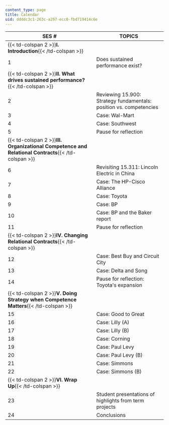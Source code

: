 ```yaml
---
content_type: page
title: Calendar
uid: ddddc3c1-263c-a297-ecc0-fbd719414c6e
---
```


| SES # | TOPICS |
| --- | --- |
| {{< td-colspan 2 >}}**I. Introduction**{{< /td-colspan >}} ||
| 1 | Does sustained performance exist? |
| {{< td-colspan 2 >}}**II. What drives sustained performance?**{{< /td-colspan >}} ||
| 2 | Reviewing 15.900: Strategy fundamentals: position vs. competencies |
| 3 | Case: Wal-Mart |
| 4 | Case: Southwest |
| 5 | Pause for reflection |
| {{< td-colspan 2 >}}**III. Organizational Competence and Relational Contracts**{{< /td-colspan >}} ||
| 6 | Revisiting 15.311: Lincoln Electric in China |
| 7 | Case: The HP-Cisco Alliance |
| 8 | Case: Toyota |
| 9 | Case: BP |
| 10 | Case: BP and the Baker report |
| 11 | Pause for reflection |
| {{< td-colspan 2 >}}**IV. Changing Relational Contracts**{{< /td-colspan >}} ||
| 12 | Case: Best Buy and Circuit City |
| 13 | Case: Delta and Song |
| 14 | Pause for reflection: Toyota's expansion |
| {{< td-colspan 2 >}}**V. Doing Strategy when Competence Matters**{{< /td-colspan >}} ||
| 15 | Case: Good to Great |
| 16 | Case: Lilly (A) |
| 17 | Case: Lilly (B) |
| 18 | Case: Corning |
| 19 | Case: Paul Levy |
| 20 | Case: Paul Levy (B) |
| 21 | Case: Simmons |
| 22 | Case: Simmons (B) |
| {{< td-colspan 2 >}}**VI. Wrap Up**{{< /td-colspan >}} ||
| 23 | Student presentations of highlights from term projects |
| 24 | Conclusions